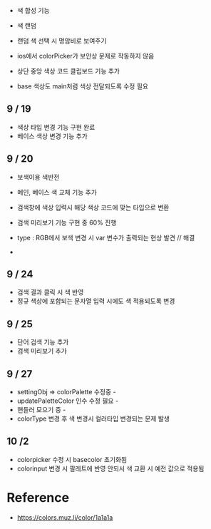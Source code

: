 - 색 합성 기능
- 색 랜덤
- 랜덤 색 선택 시 명암비로 보여주기

- ios에서 colorPicker가 보안상 문제로 작동하지 않음
- 상단 중앙 색상 코드 클립보드 기능 추가
- base 색상도 main처럼 색상 전달되도록 수정 필요

## 9 / 19

- 색상 타입 변경 기능 구현 완료
- 베이스 색상 변경 기능 추가

## 9 / 20

- 보색이용 색반전
- 메인, 베이스 색 교체 기능 추가
- 검색창에 색상 입력시 해당 색상 코드에 맞는 타입으로 변환
- 검색 미리보기 기능 구현 중 60% 진행

- type : RGB에서 보색 변경 시 var 변수가 출력되는 현상 발견 // 해결
-

## 9 / 24

- 검색 결과 클릭 시 색 반영
- 정규 색상에 포함되는 문자열 입력 시에도 색 적용되도록 변경

## 9 / 25

- 단어 검색 기능 추가
- 검색 미리보기 추가

## 9 / 27

- settingObj => colorPalette 수정중 -
- updatePaletteColor 인수 수정 필요 -
- 핸들러 모으기 중 -
- colorType 변경 후 색 변경시 컬러타입 변경되는 문제 발생

## 10 /2

- colorpicker 수정 시 basecolor 초기화됨
- colorinput 변경 시 팔레트에 반영 안되서 색 교환 시 예전 값으로 적용됨

# Reference

- https://colors.muz.li/color/1a1a1a
